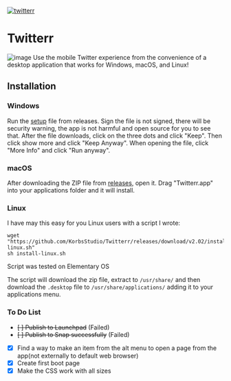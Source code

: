 [![twitterr](https://snapcraft.io//twitterr/badge.svg)](https://snapcraft.io/twitterr)

# Twitterr
![image](https://i.imgur.com/bk7farp.jpg)
Use the mobile Twitter experience from the convenience of a desktop application that works for Windows, macOS, and Linux!

## Installation
### Windows
Run the [setup](https://github.com/KorbsStudio/Twitterr/releases) file from releases. Sign the file is not signed, there will be security warning, the app is not harmful and open source for you to see that. After the file downloads, click on the three dots and click "Keep". Then click show more and click "Keep Anyway". When opening the file, click "More Info" and click "Run anyway".

### macOS
After downloading the ZIP file from [releases](https://github.com/KorbsStudio/Twitterr/releases), open it. Drag "Twitterr.app" into your applications folder and it will install.

### Linux
I have may this easy for you Linux users with a script I wrote:
```
wget "https://github.com/KorbsStudio/Twitterr/releases/download/v2.02/install-linux.sh"
sh install-linux.sh
```
Script was tested on Elementary OS

The script will download the zip file, extract to `/usr/share/` and then download the `.desktop` file to `/usr/share/applications/` adding it to your applications menu.

### To Do List
 - ~~[ ] Publish to Launchpad~~ (Failed)
 - ~~[ ] Publish to Snap successfully~~ (Failed)
 - [x] Find a way to make an item from the alt menu to open a page from the app(not externally to default web browser)
 - [x] Create first boot page
 - [x] Make the CSS work with all sizes
